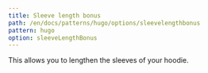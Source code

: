 ```yaml
---
title: Sleeve length bonus
path: /en/docs/patterns/hugo/options/sleevelengthbonus
pattern: hugo
option: sleeveLengthBonus
---
```


This allows you to lengthen the sleeves of your hoodie.